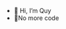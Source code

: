 - 👋 Hi, I’m Quy
- 🌱No more code


<!---
QQuy2000/QQuy2000 is a ✨ special ✨ repository because its `README.md` (this file) appears on your GitHub profile.
You can click the Preview link to take a look at your changes.
--->
